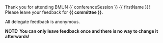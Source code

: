 Thank you for attending BMUN {{ conferenceSession }} {{ firstName }}!  Please leave your feedback for **{{ committee }}**. 

All delegate feedback is anonymous.

**NOTE: You can only leave feedback once and there is no way to change it afterwards!**
